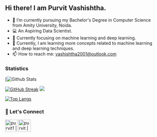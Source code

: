 
## Hi there! I am Purvit Vashishtha.

- 🌱 I’m currently pursuing my Bachelor's Degree in Computer Science from Amity University, Noida.
- 💻 An Aspiring Data Scientist.
- 🎯 Currently focusing on machine learning and deep learning.
- 💬 Currently, I am learning more concepts related to machine learning and deep learning techniques.
- 📫 How to reach me: vashishtha2001@outlook.com

### Statistics
[![Github Stats]("https://github-readme-stats.vercel.app/api?username=purvit-vashishthai&show_icons=true&theme=tokyonight")

[![GitHub Streak](https://github-readme-streak-stats.herokuapp.com/?user=purvit-vashishtha)](https://github.com/purvit-vashishtha/github-readme-streak-stats)
![](https://github-profile-trophy.vercel.app/?username=purvit-vashishtha)

[![Top Langs](https://github-readme-stats.vercel.app/api/top-langs/?username=purvit-vashishtha)](https://github.com/purvit-vashishtha/github-readme-stats)

### 📝 Let's Connect

[<img align="left" alt="purvit1 | Twitter" width="40px" src="https://img.icons8.com/fluent/48/000000/twitter.png" />][twitter]
[<img align="left" alt="purvit | LinkedIn" width="40px" src="https://img.icons8.com/color/48/000000/linkedin.png" />][linkedin]




[twitter]: https://twitter.com/PurvitSharma29
[linkedin]: https://www.linkedin.com/in/purvit-vashishtha-914a80184/
